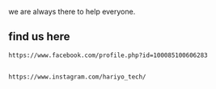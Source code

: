  we are always there to help everyone.

## find us here 
    https://www.facebook.com/profile.php?id=100085100606283
    
##     
    https://www.instagram.com/hariyo_tech/
    
    
